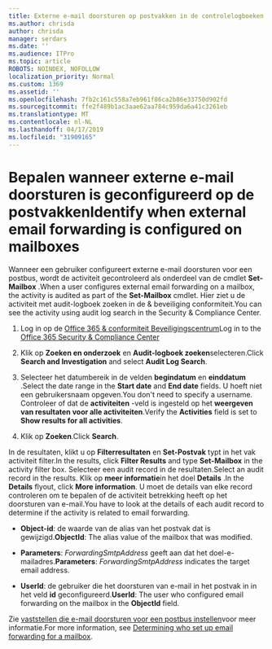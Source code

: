 ```yaml
---
title: Externe e-mail doorsturen op postvakken in de controlelogboeken geïdentificeerd
ms.author: chrisda
author: chrisda
manager: serdars
ms.date: ''
ms.audience: ITPro
ms.topic: article
ROBOTS: NOINDEX, NOFOLLOW
localization_priority: Normal
ms.custom: 1369
ms.assetid: ''
ms.openlocfilehash: 7fb2c161c558a7eb961f86ca2b86e33750d902fd
ms.sourcegitcommit: ffe2f489b1ac3aae62aa784c959da6a41c3261eb
ms.translationtype: MT
ms.contentlocale: nl-NL
ms.lasthandoff: 04/17/2019
ms.locfileid: "31909165"
---
```

# <a name="identify-when-external-email-forwarding-is-configured-on-mailboxes"></a><span data-ttu-id="c8840-102">Bepalen wanneer externe e-mail doorsturen is geconfigureerd op de postvakken</span><span class="sxs-lookup"><span data-stu-id="c8840-102">Identify when external email forwarding is configured on mailboxes</span></span>

<span data-ttu-id="c8840-103">Wanneer een gebruiker configureert externe e-mail doorsturen voor een postbus, wordt de activiteit gecontroleerd als onderdeel van de cmdlet **Set-Mailbox** .</span><span class="sxs-lookup"><span data-stu-id="c8840-103">When a user configures external email forwarding on a mailbox, the activity is audited as part of the **Set-Mailbox** cmdlet.</span></span> <span data-ttu-id="c8840-104">Hier ziet u de activiteit met audit-logboek zoeken in de & beveiliging conformiteit.</span><span class="sxs-lookup"><span data-stu-id="c8840-104">You can see the activity using audit log search in the Security & Compliance Center.</span></span>

1. <span data-ttu-id="c8840-105">Log in op de [Office 365 & conformiteit Beveiligingscentrum](https://protection.office.com/)</span><span class="sxs-lookup"><span data-stu-id="c8840-105">Log in to the [Office 365 Security & Compliance Center](https://protection.office.com/)</span></span>

2. <span data-ttu-id="c8840-106">Klik op **Zoeken en onderzoek** en **Audit-logboek zoeken**selecteren.</span><span class="sxs-lookup"><span data-stu-id="c8840-106">Click **Search and Investigation** and select **Audit Log Search**.</span></span>

3. <span data-ttu-id="c8840-107">Selecteer het datumbereik in de velden **begindatum** en **einddatum** .</span><span class="sxs-lookup"><span data-stu-id="c8840-107">Select the date range in the **Start date** and **End date** fields.</span></span> <span data-ttu-id="c8840-108">U hoeft niet een gebruikersnaam opgeven.</span><span class="sxs-lookup"><span data-stu-id="c8840-108">You don't need to specify a username.</span></span> <span data-ttu-id="c8840-109">Controleer of dat de **activiteiten** -veld is ingesteld op het **weergeven van resultaten voor alle activiteiten**.</span><span class="sxs-lookup"><span data-stu-id="c8840-109">Verify the **Activities** field is set to **Show results for all activities**.</span></span>

4. <span data-ttu-id="c8840-110">Klik op **Zoeken**.</span><span class="sxs-lookup"><span data-stu-id="c8840-110">Click **Search**.</span></span>

<span data-ttu-id="c8840-111">In de resultaten, klikt u op **Filterresultaten** en **Set-Postvak** typt in het vak activiteit filter.</span><span class="sxs-lookup"><span data-stu-id="c8840-111">In the results, click **Filter Results** and type **Set-Mailbox** in the activity filter box.</span></span> <span data-ttu-id="c8840-112">Selecteer een audit record in de resultaten.</span><span class="sxs-lookup"><span data-stu-id="c8840-112">Select an audit record in the results.</span></span> <span data-ttu-id="c8840-113">Klik op **meer informatie**in het doel **Details** .</span><span class="sxs-lookup"><span data-stu-id="c8840-113">In the **Details** flyout, click **More information**.</span></span> <span data-ttu-id="c8840-114">U moet de details van elke record controleren om te bepalen of de activiteit betrekking heeft op het doorsturen van e-mail.</span><span class="sxs-lookup"><span data-stu-id="c8840-114">You have to look at the details of each audit record to determine if the activity is related to email forwarding.</span></span>

- <span data-ttu-id="c8840-115">**Object-id**: de waarde van de alias van het postvak dat is gewijzigd.</span><span class="sxs-lookup"><span data-stu-id="c8840-115">**ObjectId**: The alias value of the mailbox that was modified.</span></span>

- <span data-ttu-id="c8840-116">**Parameters**: _ForwardingSmtpAddress_ geeft aan dat het doel-e-mailadres.</span><span class="sxs-lookup"><span data-stu-id="c8840-116">**Parameters**: _ForwardingSmtpAddress_ indicates the target email address.</span></span>

- <span data-ttu-id="c8840-117">**UserId**: de gebruiker die het doorsturen van e-mail in het postvak in in het veld **id** geconfigureerd.</span><span class="sxs-lookup"><span data-stu-id="c8840-117">**UserId**: The user who configured email forwarding on the mailbox in the **ObjectId** field.</span></span>

<span data-ttu-id="c8840-118">Zie [vaststellen die e-mail doorsturen voor een postbus instellen](https://docs.microsoft.com/office365/securitycompliance/auditing-troubleshooting-scenarios#determining-who-set-up-email-forwarding-for-a-mailbox)voor meer informatie.</span><span class="sxs-lookup"><span data-stu-id="c8840-118">For more information, see [Determining who set up email forwarding for a mailbox](https://docs.microsoft.com/office365/securitycompliance/auditing-troubleshooting-scenarios#determining-who-set-up-email-forwarding-for-a-mailbox).</span></span>
